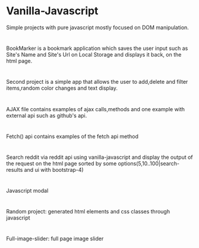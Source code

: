 # Vanilla-Javascript
Simple projects with pure javascript mostly focused on DOM manipulation.
#
BookMarker is a bookmark application which saves the user input such as Site's Name and Site's Url on Local Storage
and displays it back, on the html page.
#
Second project is a simple app that allows the user to add,delete and filter items,random color changes and text display.
#
AJAX file contains examples of ajax calls,methods and one example with external api such as github's api.
#
Fetch() api contains examples of the fetch api method
#
Search reddit via reddit api using vanilla-javascript and display the output of the request on the html page sorted by some options(5,10..100|search-results and ui with bootstrap-4)  
#
Javascript modal
#
Random project: generated html elements and css classes through javascript
#
Full-image-slider: full page image slider 
